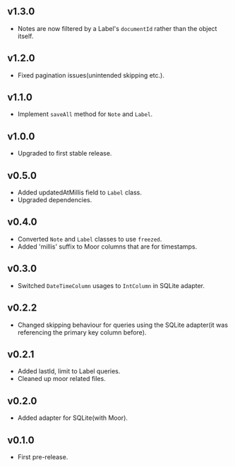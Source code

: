 ## v1.3.0
- Notes are now filtered by a Label's `documentId` rather than the object itself.

## v1.2.0
- Fixed pagination issues(unintended skipping etc.).

## v1.1.0
- Implement `saveAll` method for `Note` and `Label`.

## v1.0.0
- Upgraded to first stable release.

## v0.5.0
- Added updatedAtMillis field to `Label` class.
- Upgraded dependencies.

## v0.4.0
- Converted `Note` and `Label` classes to use `freezed`.
- Added 'millis' suffix to Moor columns that are for timestamps.

## v0.3.0
- Switched `DateTimeColumn` usages to `IntColumn` in SQLite adapter. 

## v0.2.2
- Changed skipping behaviour for queries using the SQLite adapter(it was referencing the primary key column before).

## v0.2.1
- Added lastId, limit to Label queries.
- Cleaned up moor related files.

## v0.2.0
- Added adapter for SQLite(with Moor).

## v0.1.0
- First pre-release.
